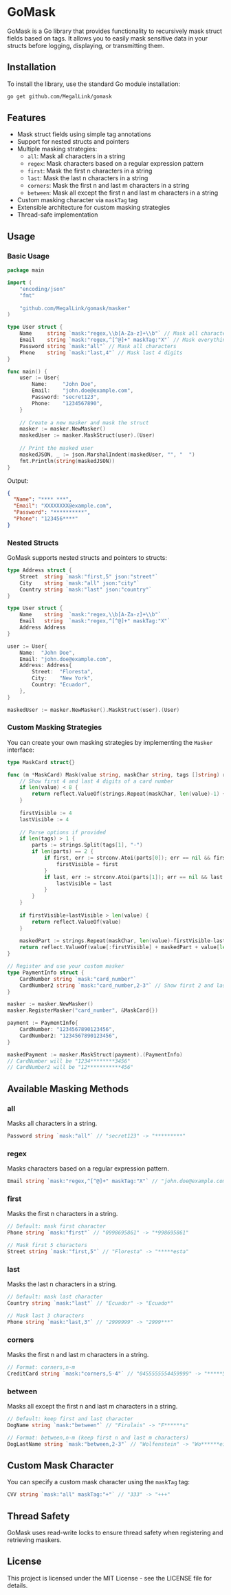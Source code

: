 # GoMask

GoMask is a Go library that provides functionality to recursively mask struct fields based on tags. It allows you to easily mask sensitive data in your structs before logging, displaying, or transmitting them.

## Installation

To install the library, use the standard Go module installation:

```bash
go get github.com/MegalLink/gomask
```

## Features

- Mask struct fields using simple tag annotations
- Support for nested structs and pointers
- Multiple masking strategies:
  - `all`: Mask all characters in a string
  - `regex`: Mask characters based on a regular expression pattern
  - `first`: Mask the first n characters in a string
  - `last`: Mask the last n characters in a string
  - `corners`: Mask the first n and last m characters in a string
  - `between`: Mask all except the first n and last m characters in a string
- Custom masking character via `maskTag` tag
- Extensible architecture for custom masking strategies
- Thread-safe implementation

## Usage

### Basic Usage

```go
package main

import (
    "encoding/json"
    "fmt"
    
    "github.com/MegalLink/gomask/masker"
)

type User struct {
    Name     string `mask:"regex,\\b[A-Za-z]+\\b"` // Mask all characters not including spaces
    Email    string `mask:"regex,^[^@]+" maskTag:"X"` // Mask everything before @ with X
    Password string `mask:"all"` // Mask all characters
    Phone    string `mask:"last,4"` // Mask last 4 digits
}

func main() {
    user := User{
        Name:     "John Doe",
        Email:    "john.doe@example.com",
        Password: "secret123",
        Phone:    "1234567890",
    }
    
    // Create a new masker and mask the struct
    masker := masker.NewMasker()
    maskedUser := masker.MaskStruct(user).(User)
    
    // Print the masked user
    maskedJSON, _ := json.MarshalIndent(maskedUser, "", "  ")
    fmt.Println(string(maskedJSON))
}
```

Output:
```json
{
  "Name": "**** ***",
  "Email": "XXXXXXXX@example.com",
  "Password": "**********",
  "Phone": "123456****"
}
```

### Nested Structs

GoMask supports nested structs and pointers to structs:

```go
type Address struct {
    Street  string `mask:"first,5" json:"street"`
    City    string `mask:"all" json:"city"`
    Country string `mask:"last" json:"country"`
}

type User struct {
    Name    string  `mask:"regex,\\b[A-Za-z]+\\b"`
    Email   string  `mask:"regex,^[^@]+" maskTag:"X"`
    Address Address
}

user := User{
    Name:  "John Doe",
    Email: "john.doe@example.com",
    Address: Address{
        Street:  "Floresta",
        City:    "New York",
        Country: "Ecuador",
    },
}

maskedUser := masker.NewMasker().MaskStruct(user).(User)
```

### Custom Masking Strategies

You can create your own masking strategies by implementing the `Masker` interface:

```go
type MaskCard struct{}

func (m *MaskCard) Mask(value string, maskChar string, tags []string) reflect.Value {
    // Show first 4 and last 4 digits of a card number
    if len(value) < 8 {
        return reflect.ValueOf(strings.Repeat(maskChar, len(value)-1) + value[len(value)-1:])
    }
    
    firstVisible := 4
    lastVisible := 4
    
    // Parse options if provided
    if len(tags) > 1 {
        parts := strings.Split(tags[1], "-")
        if len(parts) == 2 {
            if first, err := strconv.Atoi(parts[0]); err == nil && first > 0 {
                firstVisible = first
            }
            if last, err := strconv.Atoi(parts[1]); err == nil && last > 0 {
                lastVisible = last
            }
        }
    }
    
    if firstVisible+lastVisible > len(value) {
        return reflect.ValueOf(value)
    }
    
    maskedPart := strings.Repeat(maskChar, len(value)-firstVisible-lastVisible)
    return reflect.ValueOf(value[:firstVisible] + maskedPart + value[len(value)-lastVisible:])
}

// Register and use your custom masker
type PaymentInfo struct {
    CardNumber string `mask:"card_number"`
    CardNumber2 string `mask:"card_number,2-3"` // Show first 2 and last 3 digits, the "-" sign depends of parse options you use in your custom masker function like in the example above at split tags
}

masker := masker.NewMasker()
masker.RegisterMasker("card_number", &MaskCard{})

payment := PaymentInfo{
    CardNumber: "1234567890123456",
    CardNumber2: "1234567890123456",
}

maskedPayment := masker.MaskStruct(payment).(PaymentInfo)
// CardNumber will be "1234********3456"
// CardNumber2 will be "12***********456"
```

## Available Masking Methods

### all

Masks all characters in a string.

```go
Password string `mask:"all"` // "secret123" -> "*********"
```

### regex

Masks characters based on a regular expression pattern.

```go
Email string `mask:"regex,^[^@]+" maskTag:"X"` // "john.doe@example.com" -> "XXXXXXXX@example.com"
```

### first

Masks the first n characters in a string.

```go
// Default: mask first character
Phone string `mask:"first"` // "0998695861" -> "*998695861"

// Mask first 5 characters
Street string `mask:"first,5"` // "Floresta" -> "*****esta"
```

### last

Masks the last n characters in a string.

```go
// Default: mask last character
Country string `mask:"last"` // "Ecuador" -> "Ecuado*"

// Mask last 3 characters
Phone string `mask:"last,3"` // "2999999" -> "2999***"
```

### corners

Masks the first n and last m characters in a string.

```go
// Format: corners,n-m
CreditCard string `mask:"corners,5-4"` // "0455555554459999" -> "*****5555445****"
```

### between

Masks all except the first n and last m characters in a string.

```go
// Default: keep first and last character
DogName string `mask:"between"` // "Firulais" -> "F******s"

// Format: between,n-m (keep first n and last m characters)
DogLastName string `mask:"between,2-3"` // "Wolfenstein" -> "Wo******ein"
```

## Custom Mask Character

You can specify a custom mask character using the `maskTag` tag:

```go
CVV string `mask:"all" maskTag:"+"` // "333" -> "+++"
```

## Thread Safety

GoMask uses read-write locks to ensure thread safety when registering and retrieving maskers.

## License

This project is licensed under the MIT License - see the LICENSE file for details.
